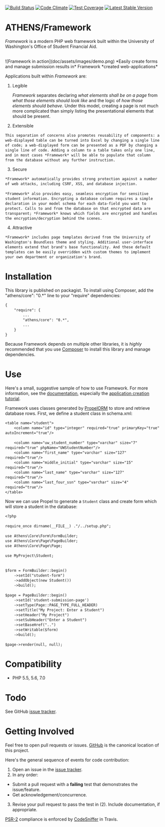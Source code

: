 [![Build Status](https://travis-ci.org/AthensFramework/core.svg?branch=master)](https://travis-ci.org/AthensFramework/core)
[![Code Climate](https://codeclimate.com/github/AthensFramework/core/badges/gpa.svg)](https://codeclimate.com/github/AthensFramework/core)
[![Test Coverage](https://codeclimate.com/github/AthensFramework/core/badges/coverage.svg)](https://codeclimate.com/github/AthensFramework/core/coverage)
[![Latest Stable Version](https://poser.pugx.org/athens/core/v/stable)](https://packagist.org/packages/athens/core)

ATHENS/Framework
=============

*Framework* is a modern PHP web framework built within the University of Washington's Office of Student Financial Aid.  
    
<br>
![Framework in action](doc/assets/images/demo.png)  
*Easily create forms and manage submission results in* Framework *created web-applications*

Applications built within *Framework* are:

  1. Legible  
  
     *Framework* separates declaring *what elements shall be on a page* from *what those elements should look like* and the logic of *how those elements should behave*. Under this model, creating a page is not much more complicated than simply listing the presentational elements that should be present.  
  
  2. Extensible  
  
    This separation of concerns also promotes reusability of components: a web-displayed table can be turned into Excel by changing a single line of code; a web-displayed form can be presented as a PDF by changing a single line of code. Adding a column to a table takes only one line, and in most cases *Framework* will be able to populate that column from the database without any further instruction.
  
  3. Secure

    *Framework* automatically provides strong protection against a number of web attacks, including CSRF, XSS, and database injection.  
    
    *Framework* also provides easy, seamless encryption for sensitive student information. Encrypting a database column requires a simple declaration in your model schema for each data-field you want to protect. Calls to and from the database on that encrypted data are transparent; *Framework* knows which fields are encrypted and handles the encryption/decryption behind the scenes.
    
  4. Attractive  

    *Framework* includes page templates derived from the University of Washington's Boundless theme and styling. Additional user-interface elements extend that brand's base functionality. And these default templates can be easily overridden with custom themes to implement your own department or organization's brand.


Installation
===============

This library is published on packagist. To install using Composer, add the "athens/core": "0.*" line to your "require" dependencies:

```
{
    "require": {
        ...
        "athens/core": "0.*",
        ...
    }
}
```

Because Framework depends on multiple other libraries, it is *highly* recommended that you use [Composer](https://getcomposer.org/) to install this library and manage dependencies.

Use
===

Here's a small, suggestive sample of how to use Framework. For more information, see the [documentation](doc/index.md), especially the [application creation tutorial](doc/application-creation.md).

Framework uses classes generated by [PropelORM](http://propelorm.org/) to store and retrieve database rows. First, we define a student class in schema.xml:
```
<table name="student">
    <column name="id" type="integer" required="true" primaryKey="true" autoIncrement="true"/>

    <column name="uw_student_number" type="varchar" size="7" required="true" phpName="UWStudentNumber"/>
    <column name="first_name" type="varchar" size="127" required="true"/>
    <column name="middle_initial" type="varchar" size="15" required="true"/>
    <column name="last_name" type="varchar" size="127" required="true"/>
    <column name="last_four_ssn" type="varchar" size="4" required="true"/>
</table>
```

Now we can use Propel to generate a `Student` class and create form which will store a student in the database:
```
<?php

require_once dirname(__FILE__) ."/../setup.php";

use Athens\Core\Form\FormBuilder;
use Athens\Core\Page\PageBuilder;
use Athens\Core\Page\Page;

use MyProject\Student;


$form = FormBuilder::begin()
    ->setId("student-form")
    ->addObject(new Student())
    ->build();

$page = PageBuilder::begin()
    ->setId('student-submission-page')
    ->setType(Page::PAGE_TYPE_FULL_HEADER)
    ->setTitle("My Project: Enter a Student")
    ->setHeader("My Project")
    ->setSubHeader("Enter a Student")
    ->setBaseHref("..")
    ->setWritable($form)
    ->build();

$page->render(null, null);
```

Compatibility
=============

* PHP 5.5, 5.6, 7.0

Todo
====

See GitHub [issue tracker](https://github.com/UWEnrollmentManagement/Framework/issues/).

Getting Involved
================

Feel free to open pull requests or issues. [GitHub](https://github.com/UWEnrollmentManagement/Framework) is the canonical location of this project.

Here's the general sequence of events for code contribution:

1. Open an issue in the [issue tracker](https://github.com/UWEnrollmentManagement/Framework/issues/).
2. In any order:
  * Submit a pull request with a **failing** test that demonstrates the issue/feature.
  * Get acknowledgement/concurrence.
3. Revise your pull request to pass the test in (2). Include documentation, if appropriate.

[PSR-2](https://github.com/php-fig/fig-standards/blob/master/accepted/PSR-2-coding-style-guide.md) compliance is enforced by [CodeSniffer](https://github.com/squizlabs/PHP_CodeSniffer) in Travis.
